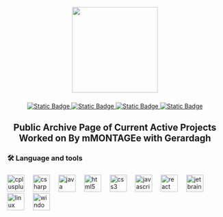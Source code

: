<div align="center">
  <img height="200" src="https://cdn.discordapp.com/attachments/1096720092374499338/1196472002207289364/workshop_white.png"  />
</div>

###

<div align="center">
  <a href="https://www.youtube.com/@mmontageworkshop" target="_blank">
<img alt="Static Badge" src="https://img.shields.io/badge/YOUTUBE%20Channel-darkred?style=for-the-badge&logo=youtube&link=https%3A%2F%2Fwww.youtube.com%2F%40mmontageworkshop">
  </a>
  <a href="https://discord.gg/t8NgCpw8SW" target="_blank">
<img alt="Static Badge" src="https://img.shields.io/badge/DISCORD%20SERVER%20-%20blue?style=for-the-badge&logo=discord&link=https%3A%2F%2Fdiscord.gg%2Ft8NgCpw8SW">
  </a>
    <a href="https://crowdin.com/profile/mmontagee" target="_blank">
<img alt="Static Badge" src="https://img.shields.io/badge/CROWDIN%20PAGE%20-%20black?style=for-the-badge&logo=crowdin&link=https%3A%2F%2Fcrowdin.com%2Fprofile%2Fmmontagee">
  </a>
      <a href="https://gamejolt.com/@mMONTAGEe" target="_blank">
<img alt="Static Badge" src="https://img.shields.io/badge/GAMEJOLT%20PAGE%20-%20darkgreen?style=for-the-badge&logo=gamejolt&link=https%3A%2F%2Fgamejolt.com%2F%40mMONTAGEe">
  </a>
</div>

###

<h2 align="center">Public Archive Page of Current Active Projects Worked on By mMONTAGEe with Gerardagh</h2>

###

<h3 align="left">🛠 Language and tools</h3>

###

<div align="left">
  <img src="https://cdn.jsdelivr.net/gh/devicons/devicon/icons/cplusplus/cplusplus-original.svg" height="40" alt="cplusplus logo"  />
  <img width="12" />
  <img src="https://cdn.jsdelivr.net/gh/devicons/devicon/icons/csharp/csharp-original.svg" height="40" alt="csharp logo"  />
  <img width="12" />
  <img src="https://cdn.jsdelivr.net/gh/devicons/devicon/icons/java/java-original.svg" height="40" alt="java logo"  />
  <img width="12" />
  <img src="https://cdn.jsdelivr.net/gh/devicons/devicon/icons/html5/html5-original.svg" height="40" alt="html5 logo"  />
  <img width="12" />
  <img src="https://cdn.jsdelivr.net/gh/devicons/devicon/icons/css3/css3-original.svg" height="40" alt="css3 logo"  />
  <img width="12" />
  <img src="https://cdn.jsdelivr.net/gh/devicons/devicon/icons/javascript/javascript-original.svg" height="40" alt="javascript logo"  />
  <img width="12" />
  <img src="https://cdn.jsdelivr.net/gh/devicons/devicon/icons/react/react-original.svg" height="40" alt="react logo"  />
  <img width="12" />
  <img src="https://cdn.jsdelivr.net/gh/devicons/devicon/icons/jetbrains/jetbrains-original.svg" height="40" alt="jetbrains logo"  />
  <img width="12" />
  <img src="https://cdn.jsdelivr.net/gh/devicons/devicon/icons/linux/linux-original.svg" height="40" alt="linux logo"  />
  <img width="12" />
  <img src="https://cdn.jsdelivr.net/gh/devicons/devicon/icons/windows8/windows8-original.svg" height="40" alt="windows8 logo"  />
</div>

###
